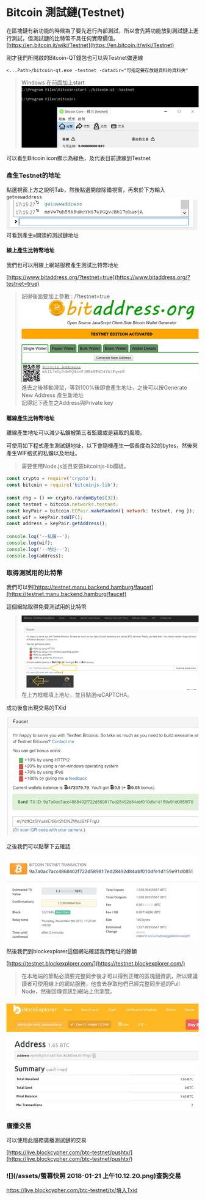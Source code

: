 # Bitcoin 測試鏈\(Testnet\)

在區塊鏈有新功能的時候為了要先進行內部測試，所以會先將功能放到測試鏈上進行測試，但測試鏈的比特幣不具任何實際價值。  
[https://en.bitcoin.it/wiki/Testnet](https://en.bitcoin.it/wiki/Testnet)

剛才我們所開啟的Bitcoin-QT錢包也可以與Testnet做連線

```
<...Path>/bitcoin-qt.exe -testnet -datadir="可指定要存放鏈資料的資料夾"
```

> Windows 在前面加上start  
> ![](/assets/testnet-qt.png)

可以看到Bitcoin icon顯示為綠色，及代表目前連線到Testnet

### 產生Testnet的地址

點選視窗上方之說明Tab，然後點選開啟除錯視窗，再來於下方輸入`getnewaddress`  
![](/assets/testnet-address.png)  
可看到產生`m`開頭的測試鏈地址

#### 線上產生比特幣地址

我們也可以用線上網站服務產生測試比特幣地址

[https://www.bitaddress.org/?testnet=true](https://www.bitaddress.org/?testnet=true)

> 記得後面要加上參數 : /?testnet=true  
> ![](/assets/testonlineaddress.png)  
> 進去之後移動滑鼠，等到100%後即會產生地址，之後可以按Generate New Address 產生新地址  
> 記得記下產生之Address與Private key

#### 離線產生比特幣地址

離線產生地址可以減少私鑰被第三者監聽或是竊取的風險。

可使用如下程式產生測試鏈地址，以下會隨機產生一個長度為32的bytes，然後來產生WIF格式的私鑰以及地址。

> 需要使用Node.js並且安裝bitcoinjs-lib模組。

```js
const crypto = require('crypto');
const bitcoin = require('bitcoinjs-lib');

const rng = () => crypto.randomBytes(32);
const testnet = bitcoin.networks.testnet;
const keyPair = bitcoin.ECPair.makeRandom({ network: testnet, rng });
const wif = keyPair.toWIF();
const address = keyPair.getAddress();

console.log('--私鑰--');
console.log(wif);
console.log('--地址--');
console.log(address);
```

### 取得測試用的比特幣

我們可以到[https://testnet.manu.backend.hamburg/faucet](https://testnet.manu.backend.hamburg/faucet)

這個網站取得免費測試用的比特幣

> ![](/assets/getfreecoin.png)在上方框框填上地址，並且點選reCAPTCHA。

成功後會出現交易的TXid

![](/assets/getfreecoin1.png)

之後我們可以點擊下去確認

![](/assets/getfreecoin2.png)

然後我們到blockexplorer這個網站確認我們地址的餘額

[https://testnet.blockexplorer.com/](https://testnet.blockexplorer.com/)

> 在本地端的節點必須要完整同步後才可以得到正確的區塊鏈資訊，所以建議讀者可使用線上的網站服務，他會去存取他們已經完整同步過的Full Node，然後回傳資訊到網站上供瀏覽。

### ![](/assets/getfreecoin3.png)

### 廣播交易

可以使用此服務廣播測試鏈的交易

[https://live.blockcypher.com/btc-testnet/pushtx/](https://live.blockcypher.com/btc-testnet/pushtx/)

### ![](/assets/螢幕快照 2018-01-21 上午10.12.20.png)查詢交易

https://live.blockcypher.com/btc-testnet/tx/填入Txid

